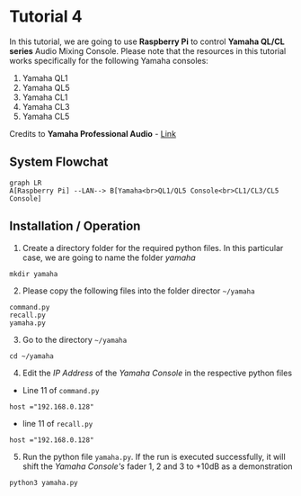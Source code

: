 # Tutorial 4
In this tutorial, we are going to use **Raspberry Pi** to control **Yamaha QL/CL series** Audio Mixing Console.
Please note that the resources in this tutorial works specifically for the following Yamaha consoles:
1. Yamaha QL1
2. Yamaha QL5
3. Yamaha CL1 
4. Yamaha CL3
5. Yamaha CL5

Credits to **Yamaha Professional Audio** - [Link](https://uk.yamaha.com/en/news_events/2019/0610_50_python.html)

## System Flowchat
```mermaid
graph LR
A[Raspberry Pi] --LAN--> B[Yamaha<br>QL1/QL5 Console<br>CL1/CL3/CL5 Console]
```

## Installation / Operation

1. Create a directory folder for the required python files. In this particular case, we are going to name the folder *yamaha*
```
mkdir yamaha
```

2. Please copy the following files into the folder director `~/yamaha`
```
command.py
recall.py
yamaha.py
```

3. Go to the directory `~/yamaha`
```
cd ~/yamaha
```

4. Edit the *IP Address* of the *Yamaha Console* in the respective python files

- Line 11 of `command.py`
```
host ="192.168.0.128"
```

- line 11 of `recall.py`
```
host ="192.168.0.128"
```

5. Run the python file `yamaha.py`. If the run is executed successfully, it will shift the *Yamaha Console's* fader 1, 2 and 3 to +10dB as a demonstration
```
python3 yamaha.py
```